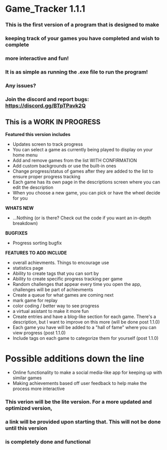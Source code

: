 # Game_Tracker 1.1.1

### This is the first version of a program that is designed to make 
### keeping track of your games you have completed and wish to complete
### more interactive and fun!
### It is as simple as running the .exe file to run the program!
### Any issues?
### Join the discord and report bugs: https://discord.gg/BTpTPavk2Q

## This is a WORK IN PROGRESS

**Featured this version includes**

- Updates screen to track progress
- You can select a game as currently being played to display on your home menu
- Add and remove games from the list WITH CONFIRMATION
- Add custom backgrounds or use the built-in ones
- Change progress/status of games after they are added to the list to ensure proper progress tracking
- Each game has its own page in the descriptions screen where you can edit the description
- When you choose a new game, you can pick or have the wheel decide for you

**WHATS NEW**
- ...Nothing (or is there? Check out the code if you want an in-depth breakdown)

**BUGFIXES**
- Progress sorting bugfix

**FEATURES TO ADD INCLUDE**

- overall achievments. Things to encourage use
- statistics page
- Ability to create tags that you can sort by
- Ability to create specific progress tracking per game
- Random challenges that appear every time you open the app, challenges will be part of achievments
- Create a queue for what games are coming next
- mark game for replay
- color coding / better way to see progress
- a virtual asistant to make it more fun
- Create entries and have a blog-like section for each game. There's a description,
  but I want to improve on this more (will be done post 1.1.0)
- Each game you have will be added to a "hall of fame" where you can view progress (post 1.1.0)
- Include tags on each game to categorize them for yourself (post 1.1.0)
  
# Possible additions down the line

- Online functionality to make a social media-like app for keeping up with similar games
- Making achievements based off user feedback to help make the process more interactive

### This verion will be the lite version. For a more updated and optimized version,
### a link will be provided upon starting that. This will not be done until this version
### is completely done and functional
